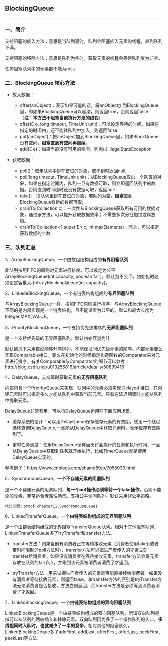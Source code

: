 ## BlockingQueue
---

### 一、简介

支持阻塞的插入方法：意思是当队列满时，队列会阻塞插入元素的线程，直到队列不满。

支持阻塞的移除方法：意思是队列为空时，获取元素的线程会等待队列变为非空。

任何阻塞队列中的元素都不能为null。
    

### 二、BlockingQueue 核心方法

* 放入数据：
　　
    * offer(anObject)：表示如果可能的话，将anObject加到BlockingQueue里，即如果BlockingQueue可以容纳，则返回true，否则返回false （**注：本方法不阻塞当前执行方法的线程**）
    * offer(E o, long timeout, TimeUnit unit)：可以设定等待的时间，如果在指定的时间内，还不能往队列中加入，则返回false
    * put(anObject)：把anObject加到BlockingQueue里，如果BlockQueue没有空间，**阻塞直到有空间再继续**。
    * add(E e)：如果当前没有可用的空间，则抛出 IllegalStateException
    　　

* 获取数据：

    * poll()：取走队列中排在首位的对象，取不到时返回null;
    * poll(long timeout, TimeUnit unit)：从BlockingQueue取出一个队首的对象，如果在指定时间内，队列一旦有数据可取，则立即返回队列中的数据。否则直到时间超时还没有数据可取，返回null
    * take()：取队列里排在首位的对象，若队列为空，**阻塞**直到BlockingQueue有新的数据可取; 
    * drainTo(Collection c)：一次性从BlockingQueue获取所有可用的数据对象，通过该方法，可以提升获取数据效率；不需要多次分批加锁或释放锁。
    * drainTo(Collection<? super E> c, int maxElements)：同上，可以指定获取数据的个数
　　　　
　　　　

### 三、队列汇总


1、ArrayBlockingQueue，一个由数组结构组成的**有界阻塞队列**

此队列按照FIFO的原则对元素进行排序，可以设定为公平ArrayBlockingQueue(int capacity, boolean fair)，默认为不公平。初始化时必须设定容量大小ArrayBlockingQueue(int capactiy)。

2、LinkedeBlockingQueue，一个有链表结构组成的**有界阻塞队列**

与ArrayBlockingQueue一样，按照FIFO原则进行排序，与ArrayBlockingQueue不同的是内部实现是一个链表结构，且不能设置为公平的。默认和最大长度为Integer.MAX_VALUE。


3、PriorityBlockingQueue，一个支持优先级排序的**无界阻塞队列**

是一个支持优先级的无界阻塞队列，默认初始容量为11

默认情况下采用自然顺序升序排列，不能保证同优先级元素的顺序。内部元素要么实现Comparable接口，要么在初始化的时候指定构造函数的Comparator来对元素进行排序，有关Comparable与Comparator的细节可以参考：http://blog.csdn.net/u013256816/article/details/50899416

4、DelayQueue，支持延时获取元素的**无界阻塞队列**

内部包含一个PriorityQueue来实现，队列中的元素必须实现 Delayed 接口，在创建元素时可以指定多久才能从队列中获取当前元素。只有在延迟期满时才能从队列中提取元素。

DelayQueue非常有用，可以将DelayQueue运用在下面应用场景。

* 缓存系统的设计：可以用DelayQueue保存缓存元素的有效期，使用一个线程循环查询DelayQueue,一旦能从DelayQueue中获取元素时，表示缓存有效期到了。

* 定时任务调度：使用DelayQueue保存当天将会执行的任务和执行时间，一旦从DelayQueue中获取到任务就开始执行，比如TimerQueue就是使用DelayQueue实现的。


参考例子：https://www.cnblogs.com/shamo89/p/7055039.html


5、SynchronousQueue，**一个不存储元素的阻塞队列**

是一个不存储元素的阻塞队列，**每一个put操作必须等待一个take操作**，否则不能添加元素，非常适合传递性场景。支持公平访问队列。默认采用非公平策略。

`代码示例：proof.chapter11.SynchronousQueue1`


6、LinkedTransferQueue，一个**由链表结构组成的无界阻塞队列**

是一个由链表结构组成的无界阻塞TransferQueue队列。相对于其他阻塞队列，LinkedTransferQueue多了tryTransfer和transfer方法。

* transfer方法：如果当前有消费者正在等待接收元素（消费者使用take()或者带时间限制的poll方法时），transfer方法可以把生产者传入的元素立刻transfer给消费者，如果没有消费者在等待接收元素，transfer方法会将元素存放在队列的tail节点，并等到该元素被消费者消费了才返回。

* tryTransfer方法：用来试探生产者传入的元素是否能直接传给消费者。如果没有消费者等待接收元素，则返回false。和transfer方法的区别是tryTransfer方法无论消费者是否接收，方法立刻返回，而transfer方法是必须等到消费者消费了才返回。


7、LinkedBlockingDeque，一个由**链表结构组成的双向阻塞队列**

LinkedBlockingDeque是一个由链表结构组成的双向阻塞队列。所谓双向队列是指可以从队列的两端插入和移除元素。双向队列因为多了一个操作队列的入口，**多线程同时入队时，也就减少了一半的竞争**。相对其他的阻塞队列，LinkedBlockingDeque多了addFirst, addLast, offerFirst, offerLast, peekFirst, peekLast等方法





